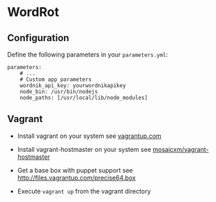WordRot
========================

Configuration
-------------

Define the following parameters in your `parameters.yml`:

    parameters:
        # ...
        # Custom app parameters
        wordnik_api_key: yourwordnikapikey
        node_bin: /usr/bin/nodejs
        node_paths: [/usr/local/lib/node_modules]


Vagrant
---------------

-   Install vagrant on your system
    see [vagrantup.com](http://vagrantup.com/v1/docs/getting-started/index.html)

-   Install vagrant-hostmaster on your system
    see [mosaicxm/vagrant-hostmaster](https://github.com/mosaicxm/vagrant-hostmaster#installation)

-   Get a base box with puppet support
    see http://files.vagrantup.com/precise64.box

-   Execute `vagrant up` from the vagrant directory
